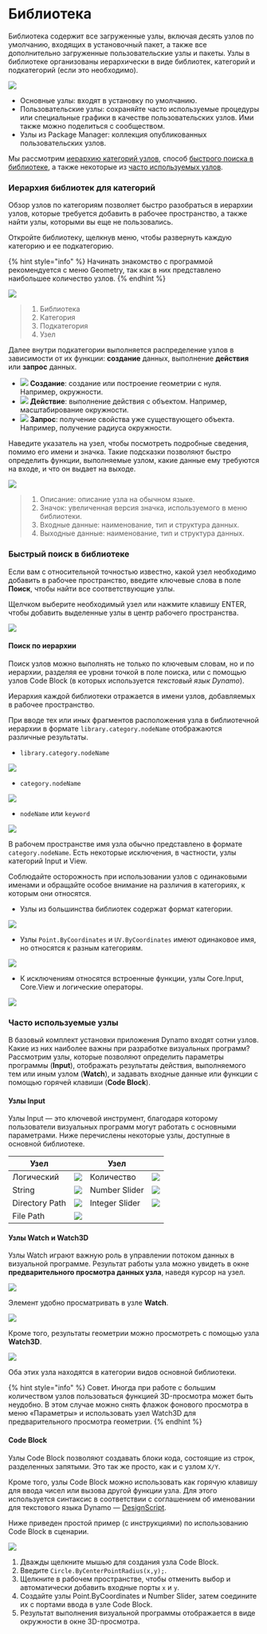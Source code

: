 # Библиотека

Библиотека содержит все загруженные узлы, включая десять узлов по умолчанию, входящих в установочный пакет, а также все дополнительно загруженные пользовательские узлы и пакеты. Узлы в библиотеке организованы иерархически в виде библиотек, категорий и подкатегорий (если это необходимо).

![](images/3-2/library-libraryUI.jpg)

* Основные узлы: входят в установку по умолчанию.
* Пользовательские узлы: сохраняйте часто используемые процедуры или специальные графики в качестве пользовательских узлов. Ими также можно поделиться с сообществом.
* Узлы из Package Manager: коллекция опубликованных пользовательских узлов.

Мы рассмотрим [иерархию категорий узлов](3-3\_dynamo\_libraries.md#library-hierarchy-for-categories), способ [быстрого поиска в библиотеке](3-3\_dynamo\_libraries.md#quick-search-in-library), а также некоторые из [часто используемых узлов](3-3\_dynamo\_libraries.md#frequently-used-nodes).

### Иерархия библиотек для категорий

Обзор узлов по категориям позволяет быстро разобраться в иерархии узлов, которые требуется добавить в рабочее пространство, а также найти узлы, которыми вы еще не пользовались.

Откройте библиотеку, щелкнув меню, чтобы развернуть каждую категорию и ее подкатегорию.

{% hint style="info" %} Начинать знакомство с программой рекомендуется с меню Geometry, так как в них представлено наибольшее количество узлов. {% endhint %}

![](images/3-2/library-modifiedandresizelibrarycategories.jpg)

> 1. Библиотека
> 2. Категория
> 3. Подкатегория
> 4. Узел

Далее внутри подкатегории выполняется распределение узлов в зависимости от их функции: **создание** данных, выполнение **действия** или **запрос** данных.

* ![](images/3-2/userinterface-create.jpg) **Создание**: создание или построение геометрии с нуля. Например, окружности.
* ![](images/3-2/userinterface-action.jpg) **Действие**: выполнение действия с объектом. Например, масштабирование окружности.
* ![](images/3-2/userinterface-query.jpg) **Запрос**: получение свойства уже существующего объекта. Например, получение радиуса окружности.

Наведите указатель на узел, чтобы посмотреть подробные сведения, помимо его имени и значка. Такие подсказки позволяют быстро определить функции, выполняемые узлом, какие данные ему требуются на входе, и что он выдает на выходе.

![](images/3-2/userinterface-nodedescription.jpg)

> 1. Описание: описание узла на обычном языке.
> 2. Значок: увеличенная версия значка, используемого в меню библиотеки.
> 3. Входные данные: наименование, тип и структура данных.
> 4. Выходные данные: наименование, тип и структура данных.

### Быстрый поиск в библиотеке

Если вам с относительной точностью известно, какой узел необходимо добавить в рабочее пространство, введите ключевые слова в поле **Поиск**, чтобы найти все соответствующие узлы.

Щелчком выберите необходимый узел или нажмите клавишу ENTER, чтобы добавить выделенные узлы в центр рабочего пространства.

![](images/3-2/userinterface-search.jpg)

#### Поиск по иерархии

Поиск узлов можно выполнять не только по ключевым словам, но и по иерархии, разделяя ее уровни точкой в поле поиска, или с помощью узлов Code Block (в которых используется _текстовый язык Dynamo_).

Иерархия каждой библиотеки отражается в имени узлов, добавляемых в рабочее пространство.

При вводе тех или иных фрагментов расположения узла в библиотечной иерархии в формате `library.category.nodeName` отображаются различные результаты.

* `library.category.nodeName`

![](<images/3-2/library-searchbyhierarchygeometrypointbycoordinates(1) (1).jpg>)

* `category.nodeName`

![](images/3-2/library-searchbyhierarchy2pointbycoordinates.jpg)

* `nodeName` или `keyword`

![](images/3-2/library-searchbyhierarchy3bycoordinates.jpg)

В рабочем пространстве имя узла обычно представлено в формате `category.nodeName`. Есть некоторые исключения, в частности, узлы категорий Input и View.

Соблюдайте осторожность при использовании узлов с одинаковыми именами и обращайте особое внимание на различия в категориях, к которым они относятся.

* Узлы из большинства библиотек содержат формат категории.

![](images/3-2/library-nodecategorydifferences1.jpg)

* Узлы `Point.ByCoordinates` и `UV.ByCoordinates` имеют одинаковое имя, но относятся к разным категориям.

![](images/3-2/library-nodecategorydifferences2.jpg)

* К исключениям относятся встроенные функции, узлы Core.Input, Core.View и логические операторы.

![](images/3-2/library-nodecategorydifferences3.jpg)

### Часто используемые узлы

В базовый комплект установки приложения Dynamo входят сотни узлов. Какие из них наиболее важны при разработке визуальных программ? Рассмотрим узлы, которые позволяют определить параметры программы (**Input**), отображать результаты действия, выполняемого тем или иным узлом (**Watch**), и задавать входные данные или функции с помощью горячей клавиши (**Code Block**).

#### Узлы Input

Узлы Input — это ключевой инструмент, благодаря которому пользователи визуальных программ могут работать с основными параметрами. Ниже перечислены некоторые узлы, доступные в основной библиотеке.

| Узел           |                                           | Узел           |                                           |
| -------------- | ----------------------------------------- | -------------- | ----------------------------------------- |
| Логический        | ![](images/3-2/library-boolean.jpg)       | Количество         | ![](images/3-2/library-number.jpg)        |
| String         | ![](images/3-2/library-string.jpg)        | Number Slider  | ![](images/3-2/library-numberslider.jpg)  |
| Directory Path | ![](images/3-2/library-directorypath.jpg) | Integer Slider | ![](images/3-2/library-integerslider.jpg) |
| File Path      | ![](images/3-2/library-filepath.jpg)      |                |                                           |

#### Узлы Watch и Watch3D

Узлы Watch играют важную роль в управлении потоком данных в визуальной программе. Результат работы узла можно увидеть в окне **предварительного просмотра данных узла**, наведя курсор на узел.

![](images/3-2/library-nodepreview.jpg)

Элемент удобно просматривать в узле **Watch**.

![](images/3-2/library-watchnode.jpg)

Кроме того, результаты геометрии можно просмотреть с помощью узла **Watch3D**.

![](images/3-2/library-watch3dnode.gif)

Оба этих узла находятся в категории видов основной библиотеки.

{% hint style="info" %} Совет. Иногда при работе с большим количеством узлов пользоваться функцией 3D-просмотра может быть неудобно. В этом случае можно снять флажок фонового просмотра в меню «Параметры» и использовать узел Watch3D для предварительного просмотра геометрии. {% endhint %}

#### Code Block

Узлы Code Block позволяют создавать блоки кода, состоящие из строк, разделенных запятыми. Это так же просто, как и с узлом `X/Y`.

Кроме того, узлы Code Block можно использовать как горячую клавишу для ввода чисел или вызова другой функции узла. Для этого используется синтаксис в соответствии с соглашением об именовании для текстового языка Dynamo — [DesignScript](../coding-in-dynamo/7\_code-blocks-and-design-script/7-2\_design-script-syntax.md).

Ниже приведен простой пример (с инструкциями) по использованию Code Block в сценарии.

![](images/3-2/library-codeblockdemo.gif)

1. Дважды щелкните мышью для создания узла Code Block.
2. Введите `Circle.ByCenterPointRadius(x,y);`.
3. Щелкните в рабочем пространстве, чтобы отменить выбор и автоматически добавить входные порты `x` и `y`.
4. Создайте узлы Point.ByCoordinates и Number Slider, затем соедините их с портами ввода в узле Code Block.
5. Результат выполнения визуальной программы отображается в виде окружности в окне 3D-просмотра.
